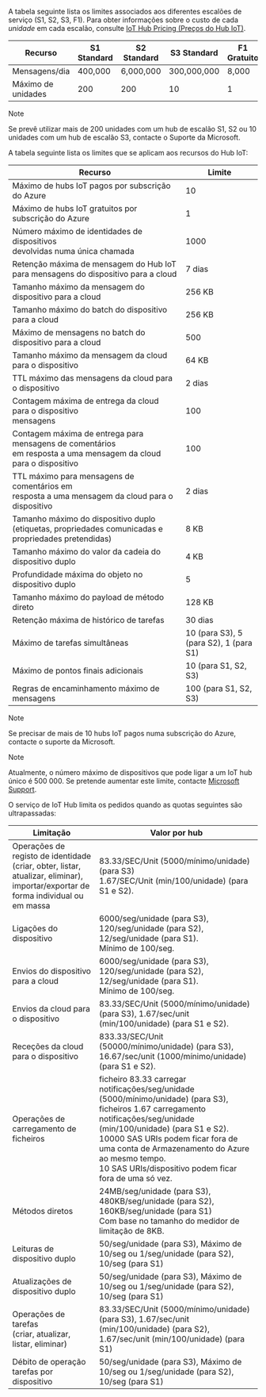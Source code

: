 A tabela seguinte lista os limites associados aos diferentes escalões de serviço (S1, S2, S3, F1). Para obter informações sobre o custo de cada *unidade* em cada escalão, consulte [IoT Hub Pricing (Preços do Hub IoT)](https://azure.microsoft.com/pricing/details/iot-hub/).

| Recurso | S1 Standard | S2 Standard | S3 Standard | F1 Gratuito |
| --- | --- | --- | --- | --- |
| Mensagens/dia |400,000 |6,000,000 |300,000,000 |8,000 |
| Máximo de unidades |200 |200 |10 |1 |

> [!NOTE]
> Se prevê utilizar mais de 200 unidades com um hub de escalão S1, S2 ou 10 unidades com um hub de escalão S3, contacte o Suporte da Microsoft.
> 
> 

A tabela seguinte lista os limites que se aplicam aos recursos do Hub IoT:

| Recurso | Limite |
| --- | --- |
| Máximo de hubs IoT pagos por subscrição do Azure |10 |
| Máximo de hubs IoT gratuitos por subscrição do Azure |1 |
| Número máximo de identidades de dispositivos<br/> devolvidas numa única chamada |1000 |
| Retenção máxima de mensagem do Hub IoT para mensagens do dispositivo para a cloud |7 dias |
| Tamanho máximo da mensagem do dispositivo para a cloud |256 KB |
| Tamanho máximo do batch do dispositivo para a cloud |256 KB |
| Máximo de mensagens no batch do dispositivo para a cloud |500 |
| Tamanho máximo da mensagem da cloud para o dispositivo |64 KB |
| TTL máximo das mensagens da cloud para o dispositivo |2 dias |
| Contagem máxima de entrega da cloud para o dispositivo <br/> mensagens |100 |
| Contagem máxima de entrega para mensagens de comentários <br/> em resposta a uma mensagem da cloud para o dispositivo |100 |
| TTL máximo para mensagens de comentários em <br/> resposta a uma mensagem da cloud para o dispositivo |2 dias |
| Tamanho máximo do dispositivo duplo <br/> (etiquetas, propriedades comunicadas e propriedades pretendidas) | 8 KB |
| Tamanho máximo do valor da cadeia do dispositivo duplo | 4 KB |
| Profundidade máxima do objeto no dispositivo duplo | 5 |
| Tamanho máximo do payload de método direto | 128 KB |
| Retenção máxima de histórico de tarefas | 30 dias |
| Máximo de tarefas simultâneas | 10 (para S3), 5 (para S2), 1 (para S1) |
| Máximo de pontos finais adicionais | 10 (para S1, S2, S3) |
| Regras de encaminhamento máximo de mensagens | 100 (para S1, S2, S3) |


> [!NOTE]
> Se precisar de mais de 10 hubs IoT pagos numa subscrição do Azure, contacte o suporte da Microsoft.


> [!NOTE]
> Atualmente, o número máximo de dispositivos que pode ligar a um IoT hub único é 500 000. Se pretende aumentar este limite, contacte [Microsoft Support](https://azure.microsoft.com/en-us/support/options/).

O serviço de IoT Hub limita os pedidos quando as quotas seguintes são ultrapassadas:

| Limitação | Valor por hub |
| --- | --- |
| Operações de registo de identidade <br/> (criar, obter, listar, atualizar, eliminar), <br/> importar/exportar de forma individual ou em massa |83.33/SEC/Unit (5000/mínimo/unidade) (para S3) <br/> 1.67/SEC/Unit (min/100/unidade) (para S1 e S2). |
| Ligações do dispositivo |6000/seg/unidade (para S3), 120/seg/unidade (para S2), 12/seg/unidade (para S1). <br/>Mínimo de 100/seg. |
| Envios do dispositivo para a cloud |6000/seg/unidade (para S3), 120/seg/unidade (para S2), 12/seg/unidade (para S1). <br/>Mínimo de 100/seg. |
| Envios da cloud para o dispositivo | 83.33/SEC/Unit (5000/mínimo/unidade) (para S3), 1.67/sec/unit (min/100/unidade) (para S1 e S2). |
| Receções da cloud para o dispositivo |833.33/SEC/Unit (50000/mínimo/unidade) (para S3), 16.67/sec/unit (1000/mínimo/unidade) (para S1 e S2). |
| Operações de carregamento de ficheiros |ficheiro 83.33 carregar notificações/seg/unidade (5000/mínimo/unidade) (para S3), ficheiros 1.67 carregamento notificações/seg/unidade (min/100/unidade) (para S1 e S2). <br/> 10000 SAS URIs podem ficar fora de uma conta de Armazenamento do Azure ao mesmo tempo.<br/> 10 SAS URIs/dispositivo podem ficar fora de uma só vez. |
| Métodos diretos | 24MB/seg/unidade (para S3), 480KB/seg/unidade (para S2), 160KB/seg/unidade (para S1)<br/> Com base no tamanho do medidor de limitação de 8KB. |
| Leituras de dispositivo duplo | 50/seg/unidade (para S3), Máximo de 10/seg ou 1/seg/unidade (para S2), 10/seg (para S1) |
| Atualizações de dispositivo duplo | 50/seg/unidade (para S3), Máximo de 10/seg ou 1/seg/unidade (para S2), 10/seg (para S1) |
| Operações de tarefas <br/> (criar, atualizar, listar, eliminar) | 83.33/SEC/Unit (5000/mínimo/unidade) (para S3), 1.67/sec/unit (min/100/unidade) (para S2), 1.67/sec/unit (min/100/unidade) (para S1) |
| Débito de operação tarefas por dispositivo | 50/seg/unidade (para S3), Máximo de 10/seg ou 1/seg/unidade (para S2), 10/seg (para S1) |
